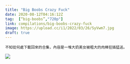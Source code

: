 ```yaml
---
title: "Big Boobs Crazy Fuck"
date: 2020-08-12T04:16:12Z
tag:  [“big-boobs”,"720p"]
link: compilations/big-boobs-crazy-fuck
image: https://upload.cc/i1/2022/03/26/SyVwm7.jpg
draft: true
---
```

```
不知從何處下載回來的合集，內容是一堆大奶美女被粗大的肉棒狂插猛送。
```

![](https://upload.cc/i1/2022/03/26/SyVwm7.jpg)
